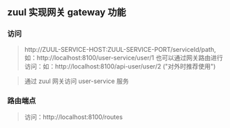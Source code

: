 ## zuul 实现网关 gateway 功能

### 访问
> http://ZUUL-SERVICE-HOST:ZUUL-SERVICE-PORT/serviceId/path, 如：http://localhost:8100/user-service/user/1
> 也可以通过网关路由进行访问：如：http://localhost:8100/api-user/user/2 ("对外时推荐使用")

> 通过 zuul 网关访问 user-service 服务

### 路由端点
> 访问：http://localhost:8100/routes

